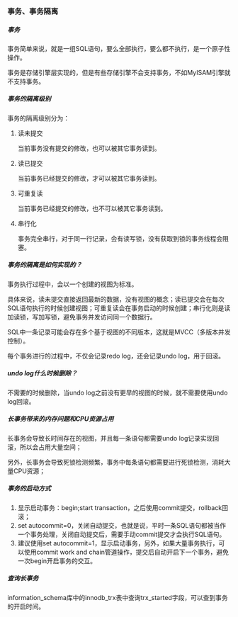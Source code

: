 ### 事务、事务隔离

##### 事务

事务简单来说，就是一组SQL语句，要么全部执行，要么都不执行，是一个原子性操作。

事务是存储引擎层实现的，但是有些存储引擎不会支持事务，不如MyISAM引擎就不支持事务。

##### 事务的隔离级别

事务的隔离级别分为：

1. 读未提交

    当前事务没有提交的修改，也可以被其它事务读到。

2. 读已提交

    当前事务已经提交的修改，才可以被其它事务读到。

3. 可重复读

    当前事务已经提交的修改，也不可以被其它事务读到。

4. 串行化

    事务完全串行，对于同一行记录，会有读写锁，没有获取到锁的事务线程会阻塞。

##### 事务的隔离是如何实现的？

事务执行过程中，会以一个创建的视图为标准。

具体来说，读未提交直接返回最新的数据，没有视图的概念；读已提交会在每次SQL语句执行的时候创建视图；可重复读会在事务启动的时候创建；串行化则是读加读锁，写加写锁，避免事务并发访问同一个数据行。

SQL中一条记录可能会存在多个基于视图的不同版本，这就是MVCC（多版本并发控制）。

每个事务进行的过程中，不仅会记录redo log，还会记录undo log，用于回滚。

##### undo log什么时候删除？

不需要的时候删除，当undo log之前没有更早的视图的时候，就不需要使用undo log回滚。

##### 长事务带来的内存问题和CPU资源占用

长事务会导致长时间存在的视图，并且每一条语句都需要undo log记录实现回滚，所以会占用大量空间；

另外，长事务会导致死锁检测频繁，事务中每条语句都需要进行死锁检测，消耗大量CPU资源；

##### 事务的启动方式

1. 显示启动事务：begin;start transaction，之后使用commit提交，rollback回滚；
2. set autocommit=0，关闭自动提交，也就是说，平时一条SQL语句都被当作一个事务处理，关闭自动提交后，需要手动commit提交才会执行SQL语句。
3. 建议使用set autocommit=1，显示启动事务，另外，如果大量事务执行，可以使用commit work and chain管道操作，提交后自动开启下一个事务，避免一次begin开启事务的交互。

##### 查询长事务

information_schema库中的innodb_trx表中查询trx_started字段，可以查到事务的开启时间。

